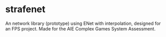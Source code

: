 # strafenet
An network library (prototype) using ENet with interpolation, designed for an FPS project. Made for the AIE Complex Games System Assessment.
